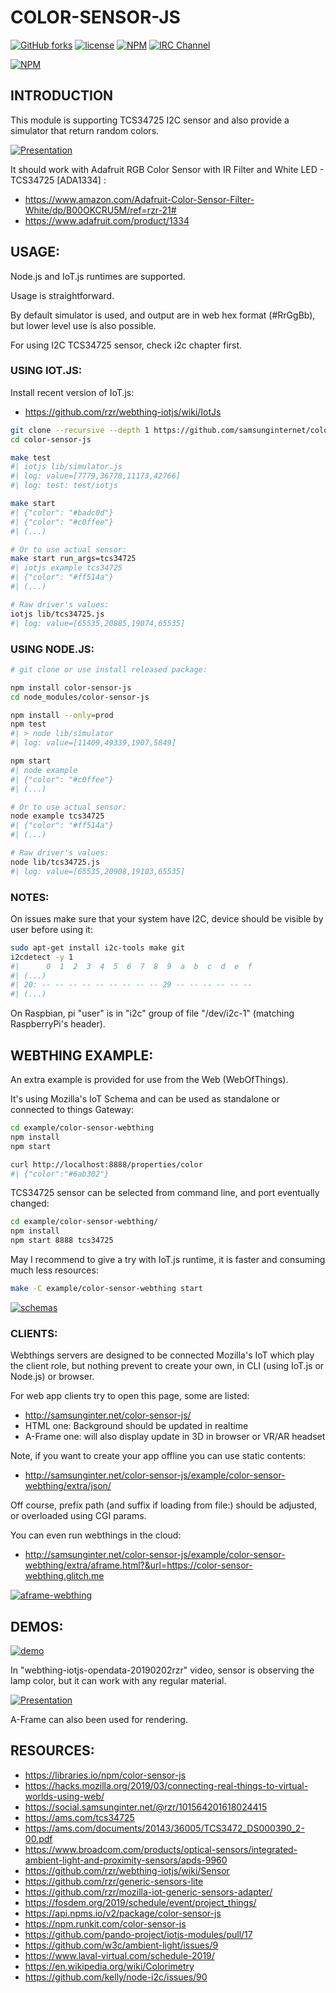 # COLOR-SENSOR-JS #

[![GitHub forks](https://img.shields.io/github/forks/samsunginternet/color-sensor-js.svg?style=social&label=Fork&maxAge=2592000)](https://GitHub.com/samsunginternet/color-sensor-js/network/)
[![license](https://img.shields.io/badge/license-Apache-2.0.svg)](LICENSE)
[![NPM](https://img.shields.io/npm/v/color-sensor-js.svg)](https://www.npmjs.com/package/color-sensor-js)
[![IRC Channel](https://img.shields.io/badge/chat-on%20freenode-brightgreen.svg)](https://kiwiirc.com/client/irc.freenode.net/#tizen)

[![NPM](https://nodei.co/npm/color-sensor-js.png)](https://npmjs.org/package/color-sensor-js)


## INTRODUCTION ##

This module is supporting TCS34725 I2C sensor
and also provide a simulator that return random colors.

[![Presentation](https://camo.githubusercontent.com/a31c09f76b5309cc7fbf0122a271913a5c9d91a3/68747470733a2f2f696d6167652e736c696465736861726563646e2e636f6d2f776f7478722d3230313930333230727a722d3139303332313133333434362f39352f776f7478723230313930333230727a722d312d3633382e6a7067#wotxr-20190320rzr#)](http://www.slideshare.net/slideshow/embed_code/key/cPtJI8DNhzpE4#wotxr-20190320rzr# "WoTxR")


It should work with Adafruit RGB Color Sensor with IR Filter and White LED - TCS34725 [ADA1334] :

* <https://www.amazon.com/Adafruit-Color-Sensor-Filter-White/dp/B00OKCRU5M/ref=rzr-21#>
* <https://www.adafruit.com/product/1334>


## USAGE: ##

Node.js and IoT.js runtimes are supported.

Usage is straightforward.

By default simulator is used, and output are in web hex format (#RrGgBb),
but lower level use is also possible.

For using I2C TCS34725 sensor, check i2c chapter first.


### USING IOT.JS: ###

Install recent version of IoT.js:

* <https://github.com/rzr/webthing-iotjs/wiki/IotJs>

```sh
git clone --recursive --depth 1 https://github.com/samsunginternet/color-sensor-js
cd color-sensor-js

make test
#| iotjs lib/simulator.js
#| log: value=[7779,36778,11173,42766]
#| log: test: test/iotjs

make start
#| {"color": "#badc0d"}
#| {"color": "#c0ffee"}
#| (...)

# Or to use actual sensor:
make start run_args=tcs34725
#| iotjs example tcs34725
#| {"color": "#ff514a"}
#| (...)

# Raw driver's values:
iotjs lib/tcs34725.js 
#| log: value=[65535,20885,19074,65535]

```


### USING NODE.JS: ###

```sh
# git clone or use install released package:

npm install color-sensor-js
cd node_modules/color-sensor-js

npm install --only=prod
npm test
#| > node lib/simulator
#| log: value=[11409,49339,1907,5849]

npm start
#| node example
#| {"color": "#c0ffee"}
#| (...)

# Or to use actual sensor:
node example tcs34725
#| {"color": "#ff514a"}
#| (...)

# Raw driver's values:
node lib/tcs34725.js 
#| log: value=[65535,20908,19103,65535]
```

### NOTES: ###

On issues make sure that your system have I2C,
device should be visible by user before using it:

```sh
sudo apt-get install i2c-tools make git
i2cdetect -y 1
#|      0  1  2  3  4  5  6  7  8  9  a  b  c  d  e  f
#| (...)
#| 20: -- -- -- -- -- -- -- -- -- 29 -- -- -- -- -- --
#| (...)
```
On Raspbian, pi "user" is in "i2c" group of file "/dev/i2c-1"
(matching RaspberryPi's header).


## WEBTHING EXAMPLE: ##

An extra example is provided for use from the Web (WebOfThings).

It's using Mozilla's IoT Schema and can be used as standalone
or connected to things Gateway:

```sh
cd example/color-sensor-webthing 
npm install
npm start

curl http://localhost:8888/properties/color
#| {"color":"#6ab302"}
```

TCS34725 sensor can be selected from command line, and port eventually changed:

```sh
cd example/color-sensor-webthing/
npm install
npm start 8888 tcs34725
```

May I recommend to give a try with IoT.js runtime,
it is faster and consuming much less resources:

```sh
make -C example/color-sensor-webthing start
```

[![schemas](http://image.slidesharecdn.com/iot-javascript-2019-fosdem-190206130525/95/iotjavascript2019fosdem-26-638.jpg)](https://www.slideshare.net/rzrfreefr/iotjavascript2019fosdem/26 "Schema")


### CLIENTS: ###

Webthings servers are designed to be connected Mozilla's IoT which play the client role,
but nothing prevent to create your own, in CLI (using IoT.js or Node.js) or browser.

For web app clients try to open this page, some are listed:

* <http://samsunginter.net/color-sensor-js/>
* HTML one: Background should be updated in realtime
* A-Frame one: will also display update in 3D in browser or VR/AR headset

Note, if you want to create your app offline you can use static contents:

* <http://samsunginter.net/color-sensor-js/example/color-sensor-webthing/extra/json/>

Off course, prefix path (and suffix if loading from file:) should be adjusted, or overloaded using CGI params.

You can even run webthings in the cloud:

* <http://samsunginter.net/color-sensor-js/example/color-sensor-webthing/extra/aframe.html?&url=https://color-sensor-webthing.glitch.me>

[![aframe-webthing](https://speakerd.s3.amazonaws.com/presentations/9d6091c2266448b88daab13082337882/slide_29.jpg#aframe-webthing)](http://purl.org/aframe-webthing# "aframe-webthing")


## DEMOS: ##

[![demo](https://image.slidesharecdn.com/mozilla-things-fosdem-2019-190207162845/95/mozillathingsfosdem2019-24-638.jpg)](https://www.slideshare.net/rzrfreefr/mozillathingsfosdem2019/25 "Demo")

In "webthing-iotjs-opendata-20190202rzr" video, sensor is observing the lamp color,
but it can work with any regular material.

[![Presentation](https://cf.mastohost.com/v1/AUTH_91eb37814936490c95da7b85993cc2ff/socialsamsunginternet/preview_cards/images/000/004/182/original/863b031e1ab0e255.jpeg)](https://social.samsunginter.net/@rzr/101564201618024415# "WebThingIotJs")

A-Frame can also been used for rendering.


## RESOURCES: ##

* <https://libraries.io/npm/color-sensor-js>
* <https://hacks.mozilla.org/2019/03/connecting-real-things-to-virtual-worlds-using-web/>
* <https://social.samsunginter.net/@rzr/101564201618024415>
* <https://ams.com/tcs34725>
* <https://ams.com/documents/20143/36005/TCS3472_DS000390_2-00.pdf>
* <https://www.broadcom.com/products/optical-sensors/integrated-ambient-light-and-proximity-sensors/apds-9960>
* <https://github.com/rzr/webthing-iotjs/wiki/Sensor>
* <https://github.com/rzr/generic-sensors-lite>
* <https://github.com/rzr/mozilla-iot-generic-sensors-adapter/>
* <https://fosdem.org/2019/schedule/event/project_things/>
* <https://api.npms.io/v2/package/color-sensor-js>
* <https://npm.runkit.com/color-sensor-js>
* <https://github.com/pando-project/iotjs-modules/pull/17>
* <https://github.com/w3c/ambient-light/issues/9>
* <https://www.laval-virtual.com/schedule-2019/>
* <https://en.wikipedia.org/wiki/Colorimetry>
* <https://github.com/kelly/node-i2c/issues/90>

